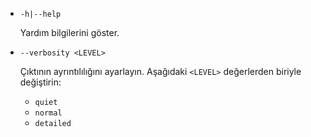 * `-h|--help`

  Yardım bilgilerini göster.

* `--verbosity <LEVEL>`

  Çıktının ayrıntılılığını ayarlayın. Aşağıdaki `<LEVEL>` değerlerden biriyle değiştirin:
  
  * `quiet`
  * `normal`
  * `detailed`